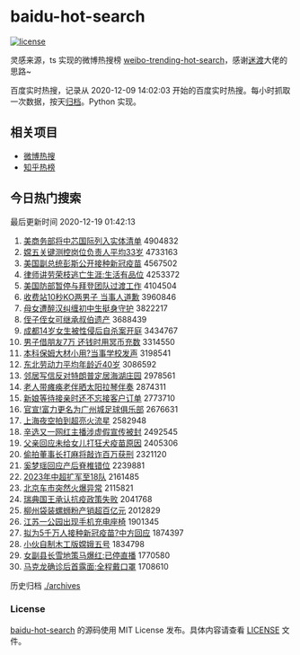 # baidu-hot-search

[![license](https://img.shields.io/github/license/Arrackisarookie/baidu-hot-search)](https://github.com/Arrackisarookie/baidu-hot-search/blob/master/LICENSE)

灵感来源，ts 实现的微博热搜榜 [weibo-trending-hot-search](https://github.com/justjavac/weibo-trending-hot-search)，感谢[迷渡](https://github.com/justjavac)大佬的思路~

百度实时热搜，记录从 2020-12-09 14:02:03 开始的百度实时热搜。每小时抓取一次数据，按天[归档](./archives)。Python 实现。

## 相关项目
+ [微博热搜](https://github.com/Arrackisarookie/weibo-hot-search)
+ [知乎热榜](https://github.com/Arrackisarookie/zhihu-top-search)

## 今日热门搜索

<!-- Rank Begin -->

最后更新时间 2020-12-19 01:42:13

1. [美商务部将中芯国际列入实体清单](http://www.baidu.com/baidu?cl=3&tn=SE_baiduhomet8_jmjb7mjw&rsv_dl=fyb_top&fr=top1000&wd=%C3%C0%C9%CC%CE%F1%B2%BF%BD%AB%D6%D0%D0%BE%B9%FA%BC%CA%C1%D0%C8%EB%CA%B5%CC%E5%C7%E5%B5%A5) 4904832
1. [嫦五关键测控岗位负责人平均33岁](http://www.baidu.com/baidu?cl=3&tn=SE_baiduhomet8_jmjb7mjw&rsv_dl=fyb_top&fr=top1000&wd=%E6%CF%CE%E5%B9%D8%BC%FC%B2%E2%BF%D8%B8%DA%CE%BB%B8%BA%D4%F0%C8%CB%C6%BD%BE%F933%CB%EA) 4733163
1. [美国副总统彭斯公开接种新冠疫苗](http://www.baidu.com/baidu?cl=3&tn=SE_baiduhomet8_jmjb7mjw&rsv_dl=fyb_top&fr=top1000&wd=%C3%C0%B9%FA%B8%B1%D7%DC%CD%B3%C5%ED%CB%B9%B9%AB%BF%AA%BD%D3%D6%D6%D0%C2%B9%DA%D2%DF%C3%E7) 4567502
1. [律师讲劳荣枝逃亡生涯:生活有品位](http://www.baidu.com/baidu?cl=3&tn=SE_baiduhomet8_jmjb7mjw&rsv_dl=fyb_top&fr=top1000&wd=%C2%C9%CA%A6%BD%B2%C0%CD%C8%D9%D6%A6%CC%D3%CD%F6%C9%FA%D1%C4%3A%C9%FA%BB%EE%D3%D0%C6%B7%CE%BB) 4253372
1. [美国防部暂停与拜登团队过渡工作](http://www.baidu.com/baidu?cl=3&tn=SE_baiduhomet8_jmjb7mjw&rsv_dl=fyb_top&fr=top1000&wd=%C3%C0%B9%FA%B7%C0%B2%BF%D4%DD%CD%A3%D3%EB%B0%DD%B5%C7%CD%C5%B6%D3%B9%FD%B6%C9%B9%A4%D7%F7) 4104504
1. [收费站10秒KO两男子 当事人道歉](http://www.baidu.com/baidu?cl=3&tn=SE_baiduhomet8_jmjb7mjw&rsv_dl=fyb_top&fr=top1000&wd=%CA%D5%B7%D1%D5%BE10%C3%EBKO%C1%BD%C4%D0%D7%D3%20%B5%B1%CA%C2%C8%CB%B5%C0%C7%B8) 3960846
1. [母女遭醉汉纠缠初中生挺身守护](http://www.baidu.com/baidu?cl=3&tn=SE_baiduhomet8_jmjb7mjw&rsv_dl=fyb_top&fr=top1000&wd=%C4%B8%C5%AE%D4%E2%D7%ED%BA%BA%BE%C0%B2%F8%B3%F5%D6%D0%C9%FA%CD%A6%C9%ED%CA%D8%BB%A4) 3822217
1. [侄子侄女可继承叔伯遗产](http://www.baidu.com/baidu?cl=3&tn=SE_baiduhomet8_jmjb7mjw&rsv_dl=fyb_top&fr=top1000&wd=%D6%B6%D7%D3%D6%B6%C5%AE%BF%C9%BC%CC%B3%D0%CA%E5%B2%AE%D2%C5%B2%FA) 3688439
1. [成都14岁女生被性侵后自杀案开庭](http://www.baidu.com/baidu?cl=3&tn=SE_baiduhomet8_jmjb7mjw&rsv_dl=fyb_top&fr=top1000&wd=%B3%C9%B6%BC14%CB%EA%C5%AE%C9%FA%B1%BB%D0%D4%C7%D6%BA%F3%D7%D4%C9%B1%B0%B8%BF%AA%CD%A5) 3434767
1. [男子借朋友7万 还钱时用冥币充数](http://www.baidu.com/baidu?cl=3&tn=SE_baiduhomet8_jmjb7mjw&rsv_dl=fyb_top&fr=top1000&wd=%C4%D0%D7%D3%BD%E8%C5%F3%D3%D17%CD%F2%20%BB%B9%C7%AE%CA%B1%D3%C3%DA%A4%B1%D2%B3%E4%CA%FD) 3314550
1. [本科保姆大材小用?当事学校发声](http://www.baidu.com/baidu?cl=3&tn=SE_baiduhomet8_jmjb7mjw&rsv_dl=fyb_top&fr=top1000&wd=%B1%BE%BF%C6%B1%A3%C4%B7%B4%F3%B2%C4%D0%A1%D3%C3%3F%B5%B1%CA%C2%D1%A7%D0%A3%B7%A2%C9%F9) 3198541
1. [东北劳动力平均年龄近40岁](http://www.baidu.com/baidu?cl=3&tn=SE_baiduhomet8_jmjb7mjw&rsv_dl=fyb_top&fr=top1000&wd=%B6%AB%B1%B1%C0%CD%B6%AF%C1%A6%C6%BD%BE%F9%C4%EA%C1%E4%BD%FC40%CB%EA) 3086592
1. [邻居写信反对特朗普定居海湖庄园](http://www.baidu.com/baidu?cl=3&tn=SE_baiduhomet8_jmjb7mjw&rsv_dl=fyb_top&fr=top1000&wd=%C1%DA%BE%D3%D0%B4%D0%C5%B7%B4%B6%D4%CC%D8%C0%CA%C6%D5%B6%A8%BE%D3%BA%A3%BA%FE%D7%AF%D4%B0) 2978561
1. [老人带瘫痪老伴晒太阳拉琴伴奏](http://www.baidu.com/baidu?cl=3&tn=SE_baiduhomet8_jmjb7mjw&rsv_dl=fyb_top&fr=top1000&wd=%C0%CF%C8%CB%B4%F8%CC%B1%BB%BE%C0%CF%B0%E9%C9%B9%CC%AB%D1%F4%C0%AD%C7%D9%B0%E9%D7%E0) 2874311
1. [新娘等待接亲时还不忘接客户订单](http://www.baidu.com/baidu?cl=3&tn=SE_baiduhomet8_jmjb7mjw&rsv_dl=fyb_top&fr=top1000&wd=%D0%C2%C4%EF%B5%C8%B4%FD%BD%D3%C7%D7%CA%B1%BB%B9%B2%BB%CD%FC%BD%D3%BF%CD%BB%A7%B6%A9%B5%A5) 2773710
1. [官宣!富力更名为广州城足球俱乐部](http://www.baidu.com/baidu?cl=3&tn=SE_baiduhomet8_jmjb7mjw&rsv_dl=fyb_top&fr=top1000&wd=%B9%D9%D0%FB%21%B8%BB%C1%A6%B8%FC%C3%FB%CE%AA%B9%E3%D6%DD%B3%C7%D7%E3%C7%F2%BE%E3%C0%D6%B2%BF) 2676631
1. [上海夜空拍到超亮火流星](http://www.baidu.com/baidu?cl=3&tn=SE_baiduhomet8_jmjb7mjw&rsv_dl=fyb_top&fr=top1000&wd=%C9%CF%BA%A3%D2%B9%BF%D5%C5%C4%B5%BD%B3%AC%C1%C1%BB%F0%C1%F7%D0%C7) 2582948
1. [辛选又一网红主播涉虚假宣传被封](http://www.baidu.com/baidu?cl=3&tn=SE_baiduhomet8_jmjb7mjw&rsv_dl=fyb_top&fr=top1000&wd=%D0%C1%D1%A1%D3%D6%D2%BB%CD%F8%BA%EC%D6%F7%B2%A5%C9%E6%D0%E9%BC%D9%D0%FB%B4%AB%B1%BB%B7%E2) 2492545
1. [父亲回应未给女儿打狂犬疫苗原因](http://www.baidu.com/baidu?cl=3&tn=SE_baiduhomet8_jmjb7mjw&rsv_dl=fyb_top&fr=top1000&wd=%B8%B8%C7%D7%BB%D8%D3%A6%CE%B4%B8%F8%C5%AE%B6%F9%B4%F2%BF%F1%C8%AE%D2%DF%C3%E7%D4%AD%D2%F2) 2405306
1. [偷拍董事长打麻将敲诈百万获刑](http://www.baidu.com/baidu?cl=3&tn=SE_baiduhomet8_jmjb7mjw&rsv_dl=fyb_top&fr=top1000&wd=%CD%B5%C5%C4%B6%AD%CA%C2%B3%A4%B4%F2%C2%E9%BD%AB%C7%C3%D5%A9%B0%D9%CD%F2%BB%F1%D0%CC) 2321120
1. [奚梦瑶回应产后脊椎错位](http://www.baidu.com/baidu?cl=3&tn=SE_baiduhomet8_jmjb7mjw&rsv_dl=fyb_top&fr=top1000&wd=%DE%C9%C3%CE%D1%FE%BB%D8%D3%A6%B2%FA%BA%F3%BC%B9%D7%B5%B4%ED%CE%BB) 2239881
1. [2023年中超扩军至18队](http://www.baidu.com/baidu?cl=3&tn=SE_baiduhomet8_jmjb7mjw&rsv_dl=fyb_top&fr=top1000&wd=2023%C4%EA%D6%D0%B3%AC%C0%A9%BE%FC%D6%C118%B6%D3) 2161485
1. [北京车市突然火爆异常](http://www.baidu.com/baidu?cl=3&tn=SE_baiduhomet8_jmjb7mjw&rsv_dl=fyb_top&fr=top1000&wd=%B1%B1%BE%A9%B3%B5%CA%D0%CD%BB%C8%BB%BB%F0%B1%AC%D2%EC%B3%A3) 2115821
1. [瑞典国王承认抗疫政策失败](http://www.baidu.com/baidu?cl=3&tn=SE_baiduhomet8_jmjb7mjw&rsv_dl=fyb_top&fr=top1000&wd=%C8%F0%B5%E4%B9%FA%CD%F5%B3%D0%C8%CF%BF%B9%D2%DF%D5%FE%B2%DF%CA%A7%B0%DC) 2041768
1. [柳州袋装螺蛳粉产销超百亿元](http://www.baidu.com/baidu?cl=3&tn=SE_baiduhomet8_jmjb7mjw&rsv_dl=fyb_top&fr=top1000&wd=%C1%F8%D6%DD%B4%FC%D7%B0%C2%DD%F2%CF%B7%DB%B2%FA%CF%FA%B3%AC%B0%D9%D2%DA%D4%AA) 2012829
1. [江苏一公园出现手机充电座椅](http://www.baidu.com/baidu?cl=3&tn=SE_baiduhomet8_jmjb7mjw&rsv_dl=fyb_top&fr=top1000&wd=%BD%AD%CB%D5%D2%BB%B9%AB%D4%B0%B3%F6%CF%D6%CA%D6%BB%FA%B3%E4%B5%E7%D7%F9%D2%CE) 1901345
1. [拟为5千万人接种新冠疫苗?中方回应](http://www.baidu.com/baidu?cl=3&tn=SE_baiduhomet8_jmjb7mjw&rsv_dl=fyb_top&fr=top1000&wd=%C4%E2%CE%AA5%C7%A7%CD%F2%C8%CB%BD%D3%D6%D6%D0%C2%B9%DA%D2%DF%C3%E7%3F%D6%D0%B7%BD%BB%D8%D3%A6) 1874397
1. [小伙自制木工版嫦娥五号](http://www.baidu.com/baidu?cl=3&tn=SE_baiduhomet8_jmjb7mjw&rsv_dl=fyb_top&fr=top1000&wd=%D0%A1%BB%EF%D7%D4%D6%C6%C4%BE%B9%A4%B0%E6%E6%CF%B6%F0%CE%E5%BA%C5) 1834798
1. [女副县长雪地策马爆红:已停直播](http://www.baidu.com/baidu?cl=3&tn=SE_baiduhomet8_jmjb7mjw&rsv_dl=fyb_top&fr=top1000&wd=%C5%AE%B8%B1%CF%D8%B3%A4%D1%A9%B5%D8%B2%DF%C2%ED%B1%AC%BA%EC%3A%D2%D1%CD%A3%D6%B1%B2%A5) 1770580
1. [马克龙确诊后首露面:全程戴口罩](http://www.baidu.com/baidu?cl=3&tn=SE_baiduhomet8_jmjb7mjw&rsv_dl=fyb_top&fr=top1000&wd=%C2%ED%BF%CB%C1%FA%C8%B7%D5%EF%BA%F3%CA%D7%C2%B6%C3%E6%3A%C8%AB%B3%CC%B4%F7%BF%DA%D5%D6) 1708610
<!-- Rank End -->

历史归档 [./archives](./archives)

### License

[baidu-hot-search](https://github.com/Arrackisarookie/baidu-hot-search) 的源码使用 MIT License 发布。具体内容请查看 [LICENSE](./LICENSE) 文件。
